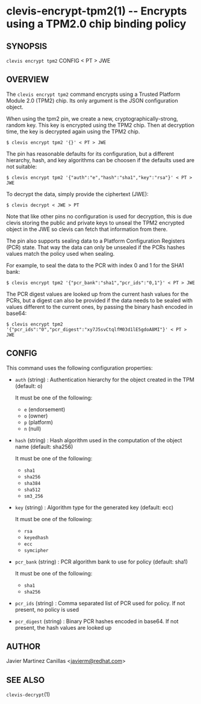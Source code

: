 clevis-encrypt-tpm2(1) -- Encrypts using a TPM2.0 chip binding policy
=====================================================================

## SYNOPSIS

`clevis encrypt tpm2` CONFIG < PT > JWE

## OVERVIEW

The `clevis encrypt tpm2` command encrypts using a Trusted Platform Module 2.0
(TPM2) chip. Its only argument is the JSON configuration object.

When using the tpm2 pin, we create a new, cryptographically-strong, random key.
This key is encrypted using the TPM2 chip.
Then at decryption time, the key is decrypted again using the TPM2 chip.

    $ clevis encrypt tpm2 '{}' < PT > JWE

The pin has reasonable defaults for its configuration, but a different hierarchy,
hash, and key algorithms can be choosen if the defaults used are not suitable:

    $ clevis encrypt tpm2 '{"auth":"e","hash":"sha1","key":"rsa"}' < PT > JWE

To decrypt the data, simply provide the ciphertext (JWE):

    $ clevis decrypt < JWE > PT

Note that like other pins no configuration is used for decryption, this is due
clevis storing the public and private keys to unseal the TPM2 encrypted object
in the JWE so clevis can fetch that information from there.

The pin also supports sealing data to a Platform Configuration Registers (PCR)
state. That way the data can only be unsealed if the PCRs hashes values match
the policy used when sealing.

For example, to seal the data to the PCR with index 0 and 1 for the SHA1 bank:

    $ clevis encrypt tpm2 '{"pcr_bank":"sha1","pcr_ids":"0,1"}' < PT > JWE

The PCR digest values are looked up from the current hash values for the PCRs,
but a digest can also be provided if the data needs to be sealed with values
different to the current ones, by passing the binary hash encoded in base64:

    $ clevis encrypt tpm2 '{"pcr_ids":"0","pcr_digest":"xy7J5svCtqlfM03d1lE5gdoA8MI"}' < PT > JWE

## CONFIG

This command uses the following configuration properties:

* `auth`  (string) :
  Authentication hierarchy for the object created in the TPM (default: o)

  It must be one of the following:

    * `e` (endorsement)
    * `o` (owner)
    * `p` (platform)
    * `n` (null)

* `hash`  (string) :
  Hash algorithm used in the computation of the object name (default: sha256)

  It must be one of the following:

  * `sha1`
  * `sha256`
  * `sha384`
  * `sha512`
  * `sm3_256`

* `key`  (string) :
  Algorithm type for the generated key (default: ecc)

  It must be one of the following:

  * `rsa`
  * `keyedhash`
  * `ecc`
  * `symcipher`

* `pcr_bank`  (string) :
  PCR algorithm bank to use for policy (default: sha1)

  It must be one of the following:

  * `sha1`
  * `sha256`

* `pcr_ids`  (string) :
  Comma separated list of PCR used for policy. If not present, no policy is used

* `pcr_digest`  (string) :
  Binary PCR hashes encoded in base64. If not present, the hash values are looked up

## AUTHOR

Javier Martinez Canillas &lt;javierm@redhat.com&gt;

## SEE ALSO

`clevis-decrypt`(1)
